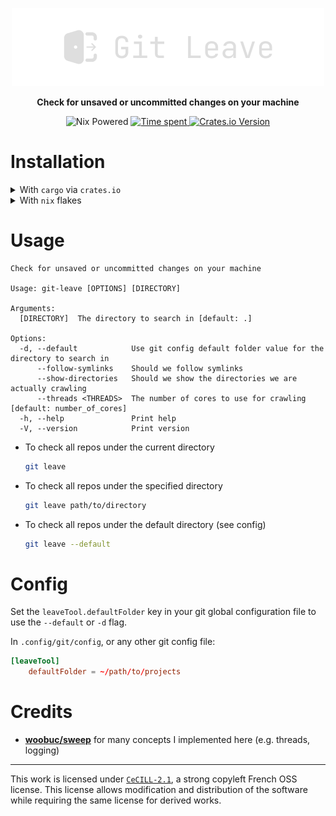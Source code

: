 <p align="center">
 <img alt="git-leave logo" src="https://raw.githubusercontent.com/mrnossiom/git-leave/main/assets/logo.png">
</p>

<p align="center"><strong>
Check for unsaved or uncommitted changes on your machine
</strong></p>

<p align="center">
  <img alt="Nix Powered" src="https://img.shields.io/badge/Nix-Powered-blue?logo=nixos" />
  <a href="https://wakatime.com/badge/github/mrnossiom/git-leave">
    <img alt="Time spent" src="https://wakatime.com/badge/github/mrnossiom/git-leave.svg" />
  </a>
  <a href="https://crates.io/crates/git-leave">
    <img alt="Crates.io Version" src="https://img.shields.io/crates/v/git-leave">
  </a>
</p>

# Installation

<details>
  <summary>With <code>cargo</code> via <code>crates.io</code></summary>

Install from repository with cargo:

```sh
cargo install git-leave
```

You will also need `openssl` library in path, which you can install over you prefered package manager.

</details>

<details>
  <summary>With <code>nix</code> flakes</summary>

A `flake.nix` is available which means that you can use `github:mrnossiom/git-leave` as a flake identifier, so you can.

- import this repository in your flake inputs

  ```nix
  {
    git-leave.url = "github:mrnossiom/git-leave";
    git-leave.inputs.nixpkgs.follows = "nixpkgs";
  }
  ```

  Add the package to your [NixOS](https://nixos.org/) or [Home Manager](https://github.com/nix-community/home-manager) packages depending on your installation.

- use with `nix shell`/`nix run` for temporary testing

  e.g. `nix shell github:mrnossiom/git-leave`

- use with `nix profile` for imperative installation

  e.g. `nix profile install github:mrnossiom/git-leave`

Package is reachable through `packages.${system}.default` or `packages.${system}.git-leave`.

</details>

# Usage

```
Check for unsaved or uncommitted changes on your machine

Usage: git-leave [OPTIONS] [DIRECTORY]

Arguments:
  [DIRECTORY]  The directory to search in [default: .]

Options:
  -d, --default            Use git config default folder value for the directory to search in
      --follow-symlinks    Should we follow symlinks
      --show-directories   Should we show the directories we are actually crawling
      --threads <THREADS>  The number of cores to use for crawling [default: number_of_cores]
  -h, --help               Print help
  -V, --version            Print version
```

- To check all repos under the current directory

  ```sh
  git leave
  ```

- To check all repos under the specified directory

  ```sh
  git leave path/to/directory
  ```
- To check all repos under the default directory (see config)

  ```sh
  git leave --default
  ```

# Config

Set the `leaveTool.defaultFolder` key in your git global configuration file to use the `--default` or `-d` flag.

In `.config/git/config`, or any other git config file:
```conf
[leaveTool]
    defaultFolder = ~/path/to/projects
```

# Credits

- **[woobuc/sweep](https://github.com/woobuc/sweep)** for many concepts I implemented here (e.g. threads, logging)

---

This work is licensed under [`CeCILL-2.1`](https://choosealicense.com/licenses/cecill-2.1), a strong copyleft French OSS license. This license allows modification and distribution of the software while requiring the same license for derived works.
